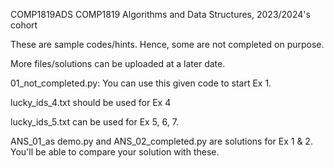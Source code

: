 COMP1819ADS COMP1819 Algorithms and Data Structures, 2023/2024's cohort

These are sample codes/hints. Hence, some are not completed on purpose.

More files/solutions can be uploaded at a later date.

01_not_completed.py: You can use this given code to start Ex 1. 

lucky_ids_4.txt should be used for Ex 4

lucky_ids_5.txt can be used for Ex 5, 6, 7.

ANS_01_as demo.py and ANS_02_completed.py are solutions for Ex 1 & 2. You'll be able to compare your solution with these. 
